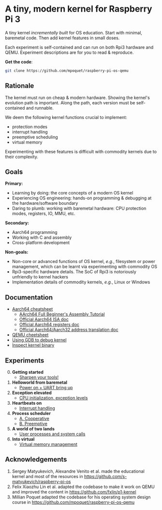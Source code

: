 # A tiny, modern kernel for Raspberry Pi 3
A tiny kernel *incrementally built* for OS education.
Start with minimal, baremetal code. Then add kernel features in small doses.

Each experiment is self-contained and can run on both Rpi3 hardware and QEMU.
Experiment descriptions are for you to read & reproduce.

**Get the code**:

```sh
git clone https://github.com/mpoquet/raspberry-pi-os-qemu
```

## Rationale
The kernel must run on cheap & modern hardware.
Showing the kernel's evolution path is important.
Along the path, each version must be self-contained and runnable.

We deem the following kernel functions crucial to implement:
* protection modes
* interrupt handling
* preemptive scheduling
* virtual memory

Experimenting with these features is difficult with commodity kernels due to their complexity.

## Goals
**Primary:**
* Learning by doing: the core concepts of a modern OS kernel
* Experiencing OS engineering: hands-on programming & debugging at the hardware/software boundary
* Daring to plumb: working with baremetal hardware: CPU protection modes, registers, IO, MMU, etc.

**Secondary:**
* Aarch64 programming
* Working with C and assembly
* Cross-platform development

**Non-goals:**
* Non-core or advanced functions of OS kernel, *e.g.*, filesystem or power management, which can be learnt via experimenting with commodity OS
* Rpi3-specific hardware details. The SoC of Rpi3 is notoriously unfriendly to kernel hackers
* Implementation details of commodity kernels, *e.g.*, Linux or Windows

## Documentation
* [Aarch64 cheatsheet](aarch64-cheatsheet.md)
  * [AArch64 Full Beginner's Assembly Tutorial](https://mariokartwii.com/armv8/)
  * [Official Aarch64 ISA doc](https://developer.arm.com/documentation/ddi0602/latest/)
  * [Official Aarch64 registers doc](https://developer.arm.com/documentation/ddi0601/latest/)
  * [Official Aarch64/Aarch32 address translation doc](https://developer.arm.com/documentation/100940/latest/)
* [QEMU cheetsheet](qemu.md)
* [Using GDB to debug kernel](gdb.md)
* [Inspect kernel binary](inspect-kernel-binary.md)

## Experiments
0. **Getting started**
      * [Sharpen your tools!](lesson00/rpi-os.md)
1. **Helloworld from baremetal**
      * [Power on + UART bring up](lesson01/rpi-os.md)
2. **Exception elevated**
      * [CPU initialization, exception levels](lesson02/rpi-os.md)
3. **Heartbeats on**
      * [Interrupt handling](lesson03/rpi-os.md)
4. **Process scheduler**
      * [A. Cooperative](lesson04a/rpi-os.md)
      * [B. Preemptive](lesson04b/rpi-os.md)
5. **A world of two lands**
      * [User processes and system calls](lesson05/rpi-os.md)
6. **Into virtual**
      * [Virtual memory management](lesson06/rpi-os.md)

## Acknowledgements
1. Sergey Matyukevich, Alexandre Venito et al. made the educational kernel and most of the resources in https://github.com/s-matyukevich/raspberry-pi-os
2. Felix Xiaozhu Lin et al. adapted the codebase to make it work on QEMU and improved the content in https://github.com/fxlin/p1-kernel
3. Millian Poquet adapted the codebase for his operating system design course in https://github.com/mpoquet/raspberry-pi-os-qemu
